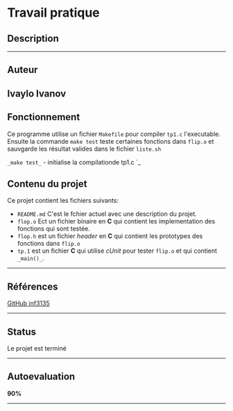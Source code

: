 # Travail pratique 

## Description

   
---
## Auteur

Ivaylo Ivanov
---
## Fonctionnement

  Ce programme utilise un fichier `Makefile` pour compiler `tp1.c` l'executable.
  Ensuite la commande `make test` teste certaines fonctions dans `flip.o` et sauvgarde les
  résultat valides dans le fichier `liste.sh`

  `_make test_` - initialise la compilationde tp1.c
 `_

## Contenu du projet

  Ce projet contient les fichiers suivants:
  * `README.md` C'est le fchier actuel avec une description du projet.
  * `flop.o` Ect un fichier binaire en **C** qui contient les implementation des fonctions
qui sont testée.
  * `flop.h` est un fichier _header_ en **C** qui contient les prototypes des fonctions dans `flip.o`
  * `tp.1` est un fichier **C** qui utilise _cUnit_ pour tester `flip.o` et qui contient `_main()_`.

---
## Références

 [GitHub inf3135](https://github.com/guyfrancoeur/INF3135_H2020)

---
## Status

 Le projet est terminé

---
## Autoevaluation

 **90%**

---
